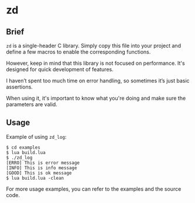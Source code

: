 # zd

## Brief
`zd` is a single-header C library. Simply copy this file into your project and define a few macros to enable the corresponding functions.

However, keep in mind that this library is not focused on performance. It's designed for quick development of features. 

I haven’t spent too much time on error handling, so sometimes it’s just basic assertions. 

When using it, it's important to know what you're doing and make sure the parameters are valid.

## Usage

Example of using `zd_log`:

```console
$ cd examples
$ lua build.lua
$ ./zd_log
[ERRO] This is error message
[INFO] This is info message
[GOOD] This is ok message
$ lua build.lua -clean
```

For more usage examples, you can refer to the examples and the source code.
